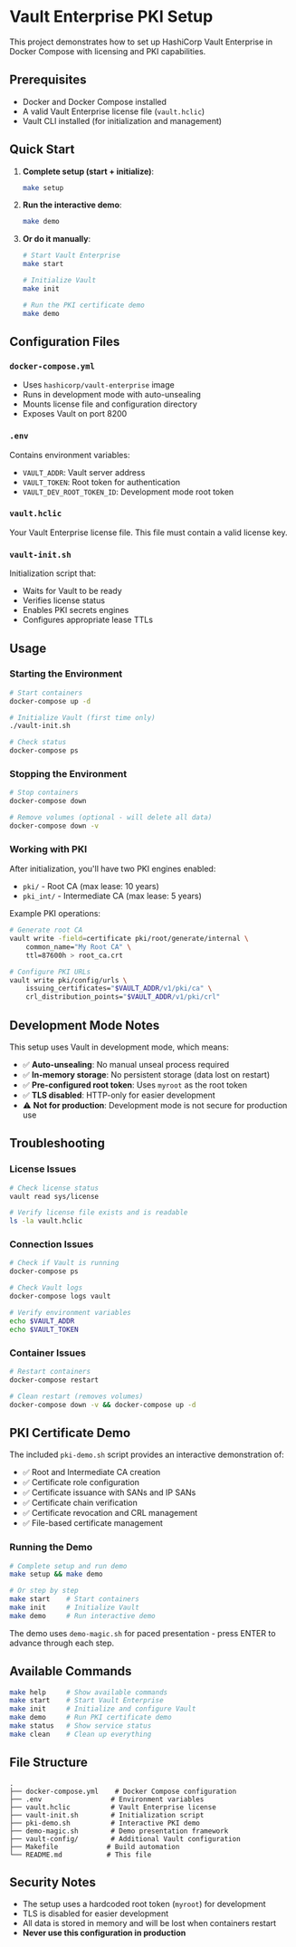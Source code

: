 # Vault Enterprise PKI Setup

This project demonstrates how to set up HashiCorp Vault Enterprise in Docker Compose with licensing and PKI capabilities.

## Prerequisites

- Docker and Docker Compose installed
- A valid Vault Enterprise license file (`vault.hclic`)
- Vault CLI installed (for initialization and management)

## Quick Start

1. **Complete setup (start + initialize)**:
   ```bash
   make setup
   ```

2. **Run the interactive demo**:
   ```bash
   make demo
   ```

3. **Or do it manually**:
   ```bash
   # Start Vault Enterprise
   make start

   # Initialize Vault
   make init

   # Run the PKI certificate demo
   make demo
   ```

## Configuration Files

### `docker-compose.yml`
- Uses `hashicorp/vault-enterprise` image
- Runs in development mode with auto-unsealing
- Mounts license file and configuration directory
- Exposes Vault on port 8200

### `.env`
Contains environment variables:
- `VAULT_ADDR`: Vault server address
- `VAULT_TOKEN`: Root token for authentication
- `VAULT_DEV_ROOT_TOKEN_ID`: Development mode root token

### `vault.hclic`
Your Vault Enterprise license file. This file must contain a valid license key.

### `vault-init.sh`
Initialization script that:
- Waits for Vault to be ready
- Verifies license status
- Enables PKI secrets engines
- Configures appropriate lease TTLs

## Usage

### Starting the Environment
```bash
# Start containers
docker-compose up -d

# Initialize Vault (first time only)
./vault-init.sh

# Check status
docker-compose ps
```

### Stopping the Environment
```bash
# Stop containers
docker-compose down

# Remove volumes (optional - will delete all data)
docker-compose down -v
```

### Working with PKI

After initialization, you'll have two PKI engines enabled:

- `pki/` - Root CA (max lease: 10 years)  
- `pki_int/` - Intermediate CA (max lease: 5 years)

Example PKI operations:
```bash
# Generate root CA
vault write -field=certificate pki/root/generate/internal \
    common_name="My Root CA" \
    ttl=87600h > root_ca.crt

# Configure PKI URLs
vault write pki/config/urls \
    issuing_certificates="$VAULT_ADDR/v1/pki/ca" \
    crl_distribution_points="$VAULT_ADDR/v1/pki/crl"
```

## Development Mode Notes

This setup uses Vault in development mode, which means:
- ✅ **Auto-unsealing**: No manual unseal process required
- ✅ **In-memory storage**: No persistent storage (data lost on restart)
- ✅ **Pre-configured root token**: Uses `myroot` as the root token
- ✅ **TLS disabled**: HTTP-only for easier development
- ⚠️  **Not for production**: Development mode is not secure for production use

## Troubleshooting

### License Issues
```bash
# Check license status
vault read sys/license

# Verify license file exists and is readable
ls -la vault.hclic
```

### Connection Issues
```bash
# Check if Vault is running
docker-compose ps

# Check Vault logs
docker-compose logs vault

# Verify environment variables
echo $VAULT_ADDR
echo $VAULT_TOKEN
```

### Container Issues
```bash
# Restart containers
docker-compose restart

# Clean restart (removes volumes)
docker-compose down -v && docker-compose up -d
```

## PKI Certificate Demo

The included `pki-demo.sh` script provides an interactive demonstration of:

- ✅ Root and Intermediate CA creation
- ✅ Certificate role configuration  
- ✅ Certificate issuance with SANs and IP SANs
- ✅ Certificate chain verification
- ✅ Certificate revocation and CRL management
- ✅ File-based certificate management

### Running the Demo

```bash
# Complete setup and run demo
make setup && make demo

# Or step by step
make start    # Start containers
make init     # Initialize Vault
make demo     # Run interactive demo
```

The demo uses `demo-magic.sh` for paced presentation - press ENTER to advance through each step.

## Available Commands

```bash
make help     # Show available commands
make start    # Start Vault Enterprise
make init     # Initialize and configure Vault
make demo     # Run PKI certificate demo  
make status   # Show service status
make clean    # Clean up everything
```

## File Structure

```
.
├── docker-compose.yml    # Docker Compose configuration
├── .env                 # Environment variables
├── vault.hclic          # Vault Enterprise license
├── vault-init.sh        # Initialization script
├── pki-demo.sh          # Interactive PKI demo
├── demo-magic.sh        # Demo presentation framework
├── vault-config/        # Additional Vault configuration
├── Makefile            # Build automation
└── README.md           # This file
```

## Security Notes

- The setup uses a hardcoded root token (`myroot`) for development
- TLS is disabled for easier development
- All data is stored in memory and will be lost when containers restart
- **Never use this configuration in production**